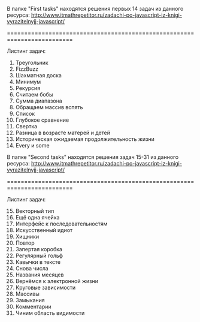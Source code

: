 В папке "First tasks" находятся решения первых 14 задач из данного ресурса:
http://www.itmathrepetitor.ru/zadachi-po-javascript-iz-knigi-vyrazitelnyjj-javascript/

=========================================================================

Листинг задач:

1. Треугольник
2. FizzBuzz
3. Шахматная доска
4. Минимум 
5. Рекурсия
6. Считаем бобы
7. Сумма диапазона
8. Обращаем массив вспять
9. Список
10. Глубокое сравнение
11. Свертка
12. Разница в возрасте матерей и детей
13. Историческая ожидаемая продолжительность жизни
14. Every и some


В папке "Second tasks" находятся решения задач 15-31 из данного ресурса:
http://www.itmathrepetitor.ru/zadachi-po-javascript-iz-knigi-vyrazitelnyjj-javascript/

=========================================================================

Листинг задач:

15. Векторный тип
16. Ещё одна ячейка
17. Интерфейс к последовательностям
18. Искусственный идиот 
19. Хищники
20. Повтор
21. Запертая коробка
22. Регулярный гольф
23. Кавычки в тексте
24. Снова числа
25. Названия месяцев
26. Вернёмся к электронной жизни
27. Круговые зависимости
28. Массивы
29. Замыкания
30. Комментарии
31. Чиним область видимости
